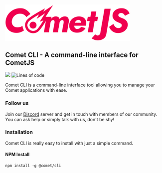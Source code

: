 <img src="https://raw.githubusercontent.com/kozennnn/cometjs-template/dev/resources/logo.png" width="400" alt="CometJS Logo">

## Comet CLI - A command-line interface for CometJS

[![](https://dcbadge.vercel.app/api/server/rBp83wXW8n?style=flat&theme=plastic)](https://discord.gg/rBp83wXW8n)
![Lines of code](https://img.shields.io/tokei/lines/github/kozennnn/cometjs-template?color=yellow&logo=github)

Comet CLI is a command-line interface tool allowing you to manage your Comet applications with ease.

### Follow us

Join our [Discord](https://discord.gg/rBp83wXW8n) server and get in touch with members of our community. You can ask help or simply talk with us, don't be shy!

### Installation

Comet CLI is really easy to install with just a simple command.

#### NPM Install

```shell
npm install -g @comet/cli
```
